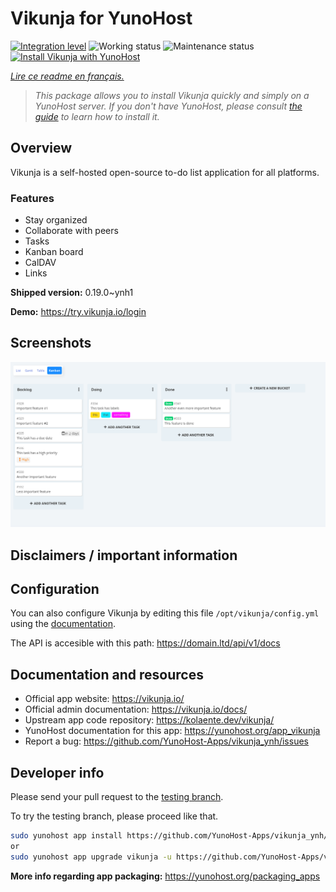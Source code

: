 <!--
N.B.: This README was automatically generated by https://github.com/YunoHost/apps/tree/master/tools/README-generator
It shall NOT be edited by hand.
-->

# Vikunja for YunoHost

[![Integration level](https://dash.yunohost.org/integration/vikunja.svg)](https://dash.yunohost.org/appci/app/vikunja) ![Working status](https://ci-apps.yunohost.org/ci/badges/vikunja.status.svg) ![Maintenance status](https://ci-apps.yunohost.org/ci/badges/vikunja.maintain.svg)  
[![Install Vikunja with YunoHost](https://install-app.yunohost.org/install-with-yunohost.svg)](https://install-app.yunohost.org/?app=vikunja)

*[Lire ce readme en français.](./README_fr.md)*

> *This package allows you to install Vikunja quickly and simply on a YunoHost server.
If you don't have YunoHost, please consult [the guide](https://yunohost.org/#/install) to learn how to install it.*

## Overview

Vikunja is a self-hosted open-source to-do list application for all platforms.

### Features

- Stay organized 
- Collaborate with peers
- Tasks  
- Kanban board
- CalDAV
- Links  

**Shipped version:** 0.19.0~ynh1

**Demo:** https://try.vikunja.io/login

## Screenshots

![Screenshot of Vikunja](./doc/screenshots/kanban.png)

## Disclaimers / important information

## Configuration

You can also configure Vikunja by editing this file `/opt/vikunja/config.yml` using the [documentation](https://vikunja.io/docs/config-options/).


The API is accesible with this path: https://domain.ltd/api/v1/docs
## Documentation and resources

* Official app website: <https://vikunja.io/>
* Official admin documentation: <https://vikunja.io/docs/>
* Upstream app code repository: <https://kolaente.dev/vikunja/>
* YunoHost documentation for this app: <https://yunohost.org/app_vikunja>
* Report a bug: <https://github.com/YunoHost-Apps/vikunja_ynh/issues>

## Developer info

Please send your pull request to the [testing branch](https://github.com/YunoHost-Apps/vikunja_ynh/tree/testing).

To try the testing branch, please proceed like that.

``` bash
sudo yunohost app install https://github.com/YunoHost-Apps/vikunja_ynh/tree/testing --debug
or
sudo yunohost app upgrade vikunja -u https://github.com/YunoHost-Apps/vikunja_ynh/tree/testing --debug
```

**More info regarding app packaging:** <https://yunohost.org/packaging_apps>
